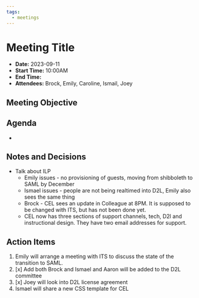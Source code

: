 ```yaml
---
tags:
  - meetings
---
```


# Meeting Title
- **Date:** 2023-09-11
- **Start Time:** 10:00AM
- **End Time:**
- **Attendees:** Brock, Emily, Caroline, Ismail, Joey

## Meeting Objective


## Agenda
- 

## Notes and Decisions
- Talk about ILP
	- Emily issues - no provisioning of guests, moving from shibboleth to SAML by December
	- Ismael issues - people are not being realtimed into D2L, Emily also sees the same thing
	- Brock - CEL sees an update in Colleague at 8PM. It is supposed to be changed with ITS, but has not been done yet.
	- CEL now has three sections of support channels, tech, D2l and instructional design. They have two email addresses for support.

## Action Items
1. Emily will arrange a meeting with ITS to discuss the state of the transition to SAML.
2. [x] Add both Brock and Ismael and Aaron will be added to the D2L committee
3. [x] Joey will look into D2L license agreement
4. Ismael will share a new CSS template for CEL